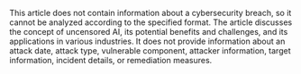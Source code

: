 This article does not contain information about a cybersecurity breach, so it cannot be analyzed according to the specified format. The article discusses the concept of uncensored AI, its potential benefits and challenges, and its applications in various industries. It does not provide information about an attack date, attack type, vulnerable component, attacker information, target information, incident details, or remediation measures.
